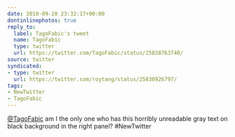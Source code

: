 ```yaml
---
date: 2010-09-28 23:32:17+00:00
dontinlinephotos: true
reply_to:
  label: TagoFabic's tweet
  name: TagoFabic
  type: twitter
  url: https://twitter.com/TagoFabic/status/25828763740/
source: twitter
syndicated:
- type: twitter
  url: https://twitter.com/roytang/status/25830926797/
tags:
- NewTwitter
- TagoFabic
---
```


[@TagoFabic](https://twitter.com/TagoFabic/) am I the only one who has this horribly unreadable gray text on black background in the right panel? #NewTwitter
